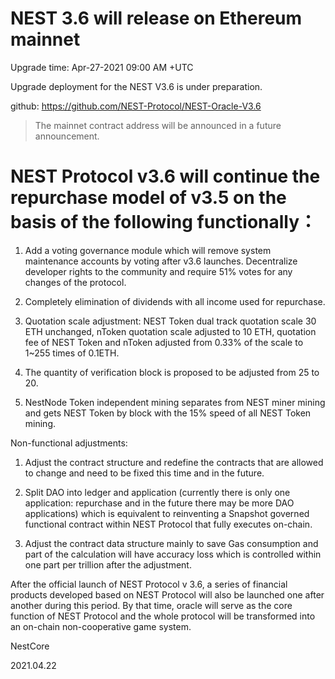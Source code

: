 # NEST 3.6 will release on Ethereum mainnet

Upgrade time: Apr-27-2021 09:00 AM +UTC

Upgrade deployment for the NEST V3.6 is under preparation.


github: https://github.com/NEST-Protocol/NEST-Oracle-V3.6

> The mainnet contract address will be announced in a future announcement.

# NEST Protocol v3.6 will continue the repurchase model of v3.5 on the basis of the following functionally：

1. Add a voting governance module which will remove system maintenance accounts by voting after v3.6 launches. Decentralize developer rights to the community and require 51% votes for any changes of the protocol.

2. Completely elimination of dividends with all income used for repurchase.

3. Quotation scale adjustment: NEST Token dual track quotation scale 30 ETH unchanged, nToken quotation scale adjusted to 10 ETH, quotation fee of NEST Token and nToken adjusted from 0.33% of the scale to 1~255 times of 0.1ETH.

4. The quantity of verification block is proposed to be adjusted from 25 to 20.

5. NestNode Token independent mining separates from NEST miner mining and gets NEST Token by block with the 15% speed of all NEST Token mining.

Non-functional adjustments:

1. Adjust the contract structure and redefine the contracts that are allowed to change and need to be fixed this time and in the future.

2. Split DAO into ledger and application (currently there is only one application: repurchase and in the future there may be more DAO applications) which is equivalent to reinventing a Snapshot governed functional contract within NEST Protocol that fully executes on-chain.

3. Adjust the contract data structure mainly to save Gas consumption and part of the calculation will have accuracy loss which is controlled within one part per trillion after the adjustment.

After the official launch of NEST Protocol v 3.6, a series of financial products developed based on NEST Protocol will also be launched one after another during this period. By that time, oracle will serve as the core function of NEST Protocol and the whole protocol will be transformed into an on-chain non-cooperative game system.

NestCore

2021.04.22

